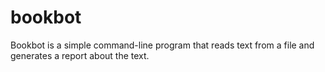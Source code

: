 # bookbot
Bookbot is a simple command-line program that reads text from a file and generates a report about the text.